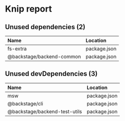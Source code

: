 # Knip report

## Unused dependencies (2)

| Name                      | Location     |
|:--------------------------|:-------------|
| fs-extra                  | package.json |
| @backstage/backend-common | package.json |

## Unused devDependencies (3)

| Name                          | Location     |
|:------------------------------|:-------------|
| msw                           | package.json |
| @backstage/cli                | package.json |
| @backstage/backend-test-utils | package.json |


